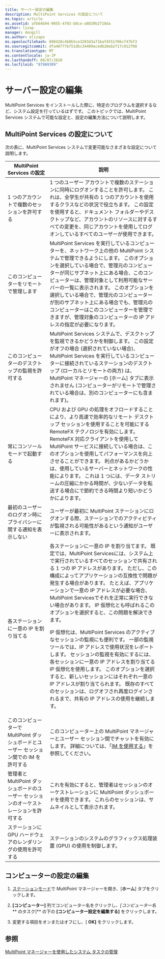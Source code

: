 ```yaml
---
title: サーバー設定の編集
description: MultiPoint Services の設定について
ms.topic: article
ms.assetid: afb64b94-9055-4703-b8ce-a8839b2718da
author: lizap
manager: dongill
ms.author: elizapo
ms.openlocfilehash: 698428c4b8b5ce3283d3a71baf4551f06cf47bf3
ms.sourcegitcommit: dfa48f77b751dbc34409aced628eb2f17c912f08
ms.translationtype: MT
ms.contentlocale: ja-JP
ms.lasthandoff: 08/07/2020
ms.locfileid: "87969309"
---
```

# <a name="edit-server-settings"></a>サーバー設定の編集
MultiPoint Services をインストールした際に、特定のプログラムを選択するなど、システム設定を行っているはずです。 このトピックでは、MultiPoint Services システムで可能な設定と、設定の編集方法について説明します。

## <a name="about-multipoint-services-settings"></a>MultiPoint Services の設定について
次の表に、MultiPoint Services システムで変更可能なさまざまな設定について説明します。

|MultiPoint Services の設定|説明|
|-----------------------------------------------------------------------------------------|---------------|
|1 つのアカウントで複数のセッションを許可する|1 つのユーザー アカウントで複数のステーションに同時にログオンすることを許可します。 これは、全学生が共有の 1 つのアカウントを使用するクラスなどの状況で役立ちます。 この設定を使用すると、ドキュメント フォルダーやデスクトップなど、アカウントのリソースに対するすべての変更を、同じアカウントを使用してログオンしているすべてのユーザーが使用できます。|
|このコンピューターをリモートで管理します|MultiPoint Services を実行しているコンピューターを、ネットワーク上の他の MultiPoint システムで管理できるようにします。 このオプションを選択している場合で、管理元のコンピューターが同じサブネット上にある場合、このコンピューターは、管理対象として利用可能なサーバーの一覧に表示されます。 このオプションを選択している場合で、管理元のコンピューターが別のサブネット上にある場合でも、管理元のコンピューターはこのコンピューターを管理できますが、管理対象のコンピューターの IP アドレスの指定が必要になります。|
|このコンピューターのデスクトップの監視を許可する|MultiPoint Services システムで、デスクトップを監視できるかどうかを制御します。 この設定がオフの場合 (選択されていない場合)、MultiPoint Services を実行しているコンピューターに接続されているステーションのデスクトップ (ローカルとリモートの両方) は、MultiPoint マネージャーの [ホーム] タブに表示されません (コンピューターがリモートで管理されている場合は、別のコンピューターにも含まれます)。|
|常にコンソール モードで起動する|CPU および GPU の処理をオフロードすることにより、より高速で効率的なリモート デスクトップ セッションを使用することを可能にする RemoteFX テクノロジを有効にします。 RemoteFX 対応クライアントを使用して MultiPoint サービスに接続している場合は、このオプションを使用してパフォーマンスを向上させることができます。 利点があるかどうかは、使用しているサーバーとネットワークの性能によります。 これは 1 つには、データ ストリームの圧縮にかかる時間が、少ないデータを転送する場合にで節約できる時間より短いかどうかによります。|
|最初のユーザーのログオン時にプライバシーに関する通知を表示しない|ユーザーが最初に MultiPoint ステーションにログオンする際、ステーションでのアクティビティが監視される可能性があるという通知がユーザーに表示されます。|
|各ステーションに一意の IP を割り当てる|各ステーションに一意の IP を割り当てます。 既定では、MultiPoint Servicesには、システム上で実行されているすべてのセッションで共有される 1 つの IP アドレスがあります。 ただし、この構成によってアプリケーションの互換性で問題が発生する場合があります。 たとえば、アプリケーションで一意の IP アドレスが必要な場合、MultiPoint Servicesでそれを正常に実行できない場合があります。 IP 仮想化とも呼ばれるこのオプションを選択すると、この問題を解決できます。<p>IP 仮想化は、MultiPoint Services のアクティブなセッションの監視にも便利です。 一部の監視ツールでは、IP アドレスで使用状況をレポートします。 セッションの監視を有効にするには、各セッションに一意の IP アドレスを割り当てる IP 仮想化を使用します。 このオプションを選択すると、新しいセッションにはそれぞれ一意の IP アドレスが割り当てられます。 既存のすべてのセッションは、ログオフされ再度ログインされるまで、共有の IP アドレスの使用を継続します。|
|このコンピューターで MultiPoint ダッシュボードとユーザー セッション間での IM を許可する|このコンピューター上の MultiPoint マネージャーとユーザー セッション間でチャットを有効にします。 詳細については、「[IM を使用する](Use-IM.md)」を参照してください。|
|管理者と MultiPoint ダッシュボードのユーザー セッションのオーケストレーションを許可する|これを有効にすると、管理者はセッションのオーケストレーションに MultiPoint ダッシュボードを使用できます。 これらのセッションは、サムネイルとして表示されます。|
|ステーションに GPU ハードウェアのレンダリングの使用を許可する|ステーションのシステムのグラフィックス処理装置 (GPU) の使用を制御します。|

## <a name="editing-the-computer-settings"></a>コンピューターの設定の編集

1.  [ステーションモード](Switch-Between-Modes.md)で MultiPoint マネージャーを開き、[**ホーム**] タブをクリックします。

2.  **[コンピューター]** 列でコンピューター名をクリックし、*[コンピューター名* ** のタスク]** の下の **[コンピューター設定を編集する]** をクリックします。

3.  変更する項目をオンまたはオフにし、[ **OK]** をクリックします。

## <a name="see-also"></a>参照
[MultiPoint マネージャーを使用したシステム タスクの管理](Manage-System-Tasks-Using-MultiPoint-Manager.md)

